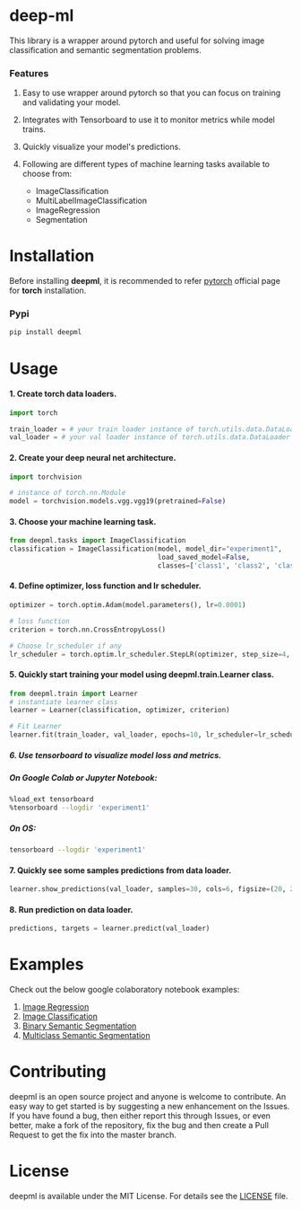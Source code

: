 # deep-ml


This library is a wrapper around pytorch and useful for solving image classification and semantic
segmentation problems.

### Features
1. Easy to use wrapper around pytorch so that you can focus on training and
   validating your model.

2. Integrates with Tensorboard to use it to monitor metrics while model trains.

3. Quickly visualize your model's predictions.

4. Following are different types of machine learning tasks available to choose from:

   * ImageClassification
   * MultiLabelImageClassification
   * ImageRegression
   * Segmentation

# Installation

Before installing **deepml**, it is recommended to refer [pytorch](https://pytorch.org/) official page for **torch** installation.

### Pypi
```bash
pip install deepml
```

# Usage

#### 1. Create torch data loaders.
```python
import torch

train_loader = # your train loader instance of torch.utils.data.DataLoader
val_loader = # your val loader instance of torch.utils.data.DataLoader
```

#### 2. Create your deep neural net architecture.

```python
import torchvision

# instance of torch.nn.Module
model = torchvision.models.vgg.vgg19(pretrained=False)
```

#### 3. Choose your machine learning task.

```python
from deepml.tasks import ImageClassification
classification = ImageClassification(model, model_dir="experiment1", 
                                     load_saved_model=False, 
                                     classes=['class1', 'class2', 'class3'])
```

#### 4. Define optimizer, loss function and lr scheduler.

```python
optimizer = torch.optim.Adam(model.parameters(), lr=0.0001)

# loss function
criterion = torch.nn.CrossEntropyLoss()

# Choose lr_scheduler if any
lr_scheduler = torch.optim.lr_scheduler.StepLR(optimizer, step_size=4, gamma=0.1)
```

#### 5. Quickly start training your model using deepml.train.Learner class.

```python
from deepml.train import Learner
# instantiate learner class
learner = Learner(classification, optimizer, criterion)

# Fit Learner
learner.fit(train_loader, val_loader, epochs=10, lr_scheduler=lr_scheduler)
```

##### 6. Use tensorboard to visualize model loss and metrics.

##### On Google Colab or Jupyter Notebook:

```bash
%load_ext tensorboard
%tensorboard --logdir 'experiment1'
```
##### On OS:
```bash
tensorboard --logdir 'experiment1'
```

#### 7. Quickly see some samples predictions from data loader.
```python
learner.show_predictions(val_loader, samples=30, cols=6, figsize=(20, 20))
```

#### 8. Run prediction on data loader.
```python
predictions, targets = learner.predict(val_loader)
```

# Examples
Check out the below google colaboratory notebook examples:

1. [Image Regression](https://colab.research.google.com/github/sagar-rathod/PytorchDeepML/blob/master/examples/Image_Regression_Example.ipynb)
2. [Image Classification](https://colab.research.google.com/github/sagar-rathod/PytorchDeepML/blob/master/examples/Image_Classification_Example.ipynb)
3. [Binary Semantic Segmentation]()
4. [Multiclass Semantic Segmentation]()


# Contributing
deepml is an open source project and anyone is welcome to contribute. An easy way to get started is by suggesting a new enhancement on the Issues. If you have found a bug, then either report this through Issues, or even better, make a fork of the repository, fix the bug and then create a Pull Request to get the fix into the master branch.


# License
deepml is available under the MIT License. For details see the [LICENSE](https://github.com/sagar-rathod/PytorchDeepML/blob/master/LICENSE) file.

